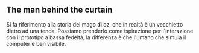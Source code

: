 ## The man behind the curtain
Si fa riferimento alla storia del mago di oz, che in realtà è un vecchietto dietro ad una tenda. Possiamo prenderlo come ispirazione per l'interazione con il prototipo a bassa fedeltà, la differenza è che l'umano che simula il computer è ben visibile.
